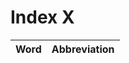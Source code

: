 # Index X

| Word                            | Abbreviation |
|:--------------------------------|-------------:|
